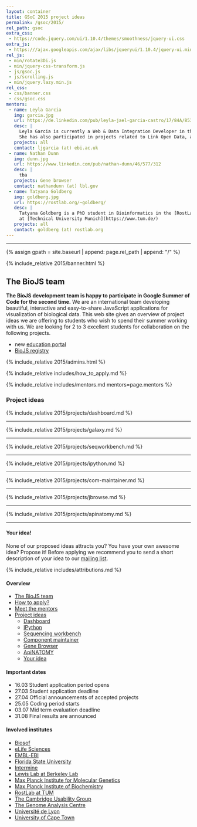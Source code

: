 ```yaml
---
layout: container
title: GSoC 2015 project ideas
permalink: /gsoc/2015/
rel_path: gsoc
extra_css: 
 - https://code.jquery.com/ui/1.10.4/themes/smoothness/jquery-ui.css
extra_js:
 - https:///ajax.googleapis.com/ajax/libs/jqueryui/1.10.4/jquery-ui.min.js
rel_js:
 - min/rotate3Di.js
 - min/jquery-css-transform.js
 - js/gsoc.js
 - js/scrolling.js
 - min/jquery.lazy.min.js
rel_css:
 - css/banner.css
 - css/gsoc.css
mentors: 
 - name: Leyla Garcia
   img: garcia.jpg
   url: https://de.linkedin.com/pub/leyla-jael-garcia-castro/17/84A/853
   desc: |
     Leyla Garcia is currently a Web & Data Integration Developer in the [UniProt](http://www.uniprot.org) group at [EMBL-EBI](http://www.ebi.ac.uk).
     She has also participated in projects related to Link Open Data, and worked previously as a Computer Science lecturer.
   projects: all 
   contact: ljgarcia (at) ebi.ac.uk
 - name: Nathan Dunn
   img: dunn.jpg
   url: https://www.linkedin.com/pub/nathan-dunn/46/577/312
   desc: |
     tba
   projects: Gene browser
   contact: nathandunn (at) lbl.gov
 - name: Tatyana Goldberg
   img: goldberg.jpg
   url: https://rostlab.org/~goldberg/
   desc: |
     Tatyana Goldberg is a PhD student in Bioinformatics in the [RostLab](https://rostlab.org)
     at [Technical University Munich](https://www.tum.de/)  
   projects: all 
   contact: goldberg (at) rostlab.org
---
```

---

{% assign gpath = site.baseurl | append: page.rel_path | append: "/" %}

<div markdown="1" class="col-md-9">

{% include_relative 2015/banner.html %}

## The BioJS team

__The BioJS development team is happy to participate in Google Summer of Code for the second time.__ We are an international team developing beautiful, interactive and easy-to-share JavaScript applications for visualization of biological data. This web site gives an overview of project ideas we are offering to students who wish to spend their summer working with us. We are looking for 2 to 3 excellent students for collaboration on the following projects.

* new [education portal](http://edu.biojs.net/)
* [BioJS registry](http://biojs.io)


{% include_relative 2015/admins.html %}

{% include_relative includes/how_to_apply.md %}

{% include_relative includes/mentors.md mentors=page.mentors %}

<div id="div-project-ideas" markdown="1">

### Project ideas

{% include_relative 2015/projects/dashboard.md %}

<hr class="fancy-line">

{% include_relative 2015/projects/galaxy.md %}

<hr class="fancy-line">

{% include_relative 2015/projects/seqworkbench.md %}

<hr class="fancy-line">

{% include_relative 2015/projects/ipython.md %}

<hr class="fancy-line">

{% include_relative 2015/projects/com-maintainer.md %}

<hr class="fancy-line">

{% include_relative 2015/projects/jbrowse.md %}

<hr class="fancy-line">

{% include_relative 2015/projects/apinatomy.md %}

<hr class="fancy-line">

#### Your idea!

None of our proposed ideas attracts you? You have your own awesome idea? Propose it! Before applying we recommend you to send a short description of your idea to our [mailing list](mailto:biojs@googlegroups.com).

{% include_relative includes/attributions.md %}

</div>
</div>
<div class="col-md-3" markdown="1" id="apply-right-sidebar">

#### Overview

* [The BioJS team](#the-biojs-team)
* [How to apply?](#students-how-to-apply)
* [Meet the mentors](#meet-the-mentors)
* [Project ideas](#project-ideas)
  - [Dashboard](#dashboard)
  - [IPython](#ipython)
  - [Sequencing workbench](#seqworkbench)
  - [Component maintainer](#component-maintainer)
  - [Gene Browser](#gene-browser)
  - [ApiNATOMY](#apinatomy)
  - [Your idea](#your-idea)

#### Important dates

* 16.03 Student application period opens
* 27.03 Student application deadline
* 27.04 Official announcements of accepted projects
* 25.05 Coding period starts
* 03.07 Mid term evaluation deadline
* 31.08 Final results are announced

#### Involved institutes

* [Biosof](http://www.bio-sof.com/)
* [eLife Sciences](http://www.elifesciences.org/)
* [EMBL-EBI](https://www.ebi.ac.uk/Tools/biojs/registry/)
* [Florida State University](http://www.bio.fsu.edu/)
* [Intermine](http://intermine.github.io/intermine.org/)
* [Lewis Lab at Berkeley Lab](http://www.lbl.gov/lsd/People_&_Organization/Scientific_Staff_Directory/Lewis_Lab.html)
* [Max Planck Institute for Molecular Genetics](http://www.molgen.mpg.de/)
* [Max Planck Institute of Biochemistry](http://www.biochem.mpg.de/en/)
* [RostLab at TUM](https://www.rostlab.org)
* [The Cambridge Usability Group](http://cambridge.ukupa.org.uk/)
* [The Genome Analysis Centre](http://www.tgac.ac.uk/bioinformatics/)
* [Université de Lyon](http://www.insa-lyon.fr/en/bioinformatics-and-modelling-bim-section)
* [University of Cape Town](http://www.cbio.uct.ac.za/)


<!-- load the images lazily -->
<script type="text/javascript">
// load all images after 300 milliseconds to enable fast page loading time and html rendering
// note: lazy loading per se is a bit ugly with the scrollbar
document.addEventListener("DOMContentLoaded", function() {
    jQuery("img.lazy").lazy({
        delay: 300
    });
});
</script>

